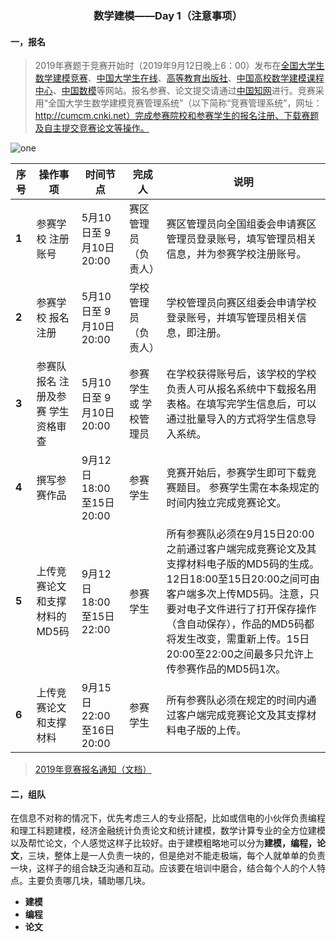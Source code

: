 <h3 style="text-align:center">数学建模——Day 1（注意事项）</h3>

#### 一，报名

> 2019年赛题于竞赛开始时（2019年9月12日晚上6：00）发布在[全国大学生数学建模竞赛](https://mooc1.chaoxing.com/course/200164251.html)、[中国大学生在线](http://special.univs.cn/service/jianmo/index.shtml)、[高等教育出版社](http://www.hep.com.cn/)、[中国高校数学建模课程中心](http://cumcm.icourses.cn/)、[中国数模](http://www.shumo.com/)等网站。报名参赛、论文提交请通过[中国知网](http://cumcm.cnki.net/)进行。竞赛采用“全国大学生数学建模竞赛管理系统”（以下简称“竞赛管理系统”，网址：http://cumcm.cnki.net）完成参赛院校和参赛学生的报名注册、下载赛题及自主提交竞赛论文等操作。



![one](C:\Users\wy\Desktop\one.png)

| **序号** | **操作事项**                           | **时间节点**               | **完成人**              | **说明**                                                     |
| -------- | -------------------------------------- | -------------------------- | ----------------------- | ------------------------------------------------------------ |
| **1**    | 参赛学校   注册账号                    | 5月10日至   9月10日20:00   | 赛区管理员   （负责人） | 赛区管理员向全国组委会申请赛区管理员登录账号，填写管理员相关信息，并为参赛学校注册账号。 |
| **2**    | 参赛学校   报名注册                    | 5月10日至   9月10日20:00   | 学校管理员   （负责人） | 学校管理员向赛区组委会申请学校登录账号，并填写管理员相关信息，即注册。 |
| **3**    | 参赛队报名   注册及参赛   学生资格审查 | 5月10日至   9月10日20:00   | 参赛学生或   学校管理员 | 在学校获得账号后，该学校的学校负责人可从报名系统中下载报名用表格。在填写完学生信息后，可以通过批量导入的方式将学生信息导入系统。 |
| **4**    | 撰写参赛作品                           | 9月12日18:00   至15日20:00 | 参赛学生                | 竞赛开始后，参赛学生即可下载竞赛题目。   参赛学生需在本条规定的时间内独立完成竞赛论文。 |
| **5**    | 上传竞赛论文和支撑材料的MD5码          | 9月12日18:00   至15日22:00 | 参赛学生                | 所有参赛队必须在9月15日20:00之前通过客户端完成竞赛论文及其支撑材料电子版的MD5码的生成。12日18:00至15日20:00之间可由客户端多次上传MD5码。注意，只要对电子文件进行了打开保存操作（含自动保存），作品的MD5码都将发生改变，需重新上传。15日20:00至22:00之间最多只允许上传参赛作品的MD5码1次。 |
| **6**    | 上传竞赛论文和支撑材料                 | 9月15日22:00   至16日20:00 | 参赛学生                | 所有参赛队必须在规定的时间内通过客户端完成竞赛论文及其支撑材料电子版的上传。 |

> [2019年竞赛报名通知（文档）](http://www.mcm.edu.cn/upload_cn/node/522/uj23dE6t40e773b5e6fe0b238f80f56b1e12db26.pdf)

#### 二，组队

​	在信息不对称的情况下，优先考虑三人的专业搭配，比如或信电的小伙伴负责编程和理工科题建模，经济金融统计负责论文和统计建模，数学计算专业的全方位建模以及帮忙论文，个人感觉这样子比较好。由于建模粗略地可以分为**建模，编程，论文**，三块，整体上是一人负责一块的，但是绝对不能走极端，每个人就单单的负责一块，这样子的组合缺乏沟通和互动。应该要在培训中磨合，结合每个人的个人特点。主要负责哪几块，辅助哪几块。

- **建模**
- **编程**
- **论文**